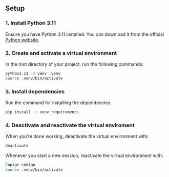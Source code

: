 ## Setup

### 1. Install Python 3.11
Ensure you have Python 3.11 installed. You can download it from the official [Python website](https://www.python.org/downloads/).

### 2. Create and activate a virtual environment

In the root directory of your project, run the following commands:

```bash
python3.11 -m venv .venv
source .venv/bin/activate
```

### 3. Install dependencies

Run the command for installing the dependencies

```bash
pip install -r venv_requirements
```

### 4. Deactivate and reactivate the virtual enviroment

When you're done working, deactivate the virtual environment with:

```bash
deactivate
```

Whenever you start a new session, reactivate the virtual environment with:

```bash
Copiar código
source .venv/bin/activate
```
